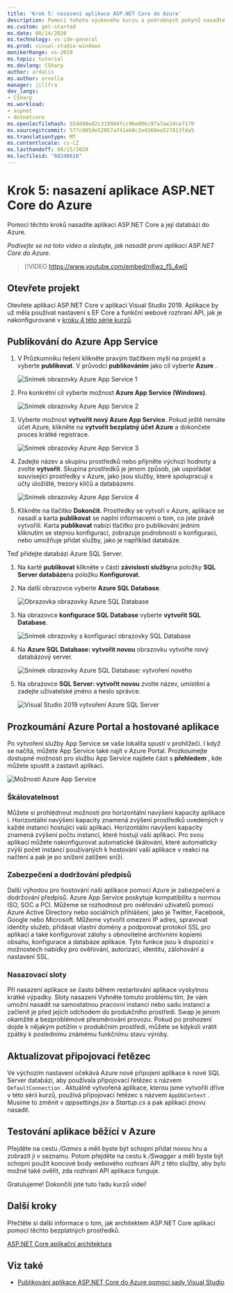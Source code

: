 ```yaml
---
title: 'Krok 5: nasazení aplikace ASP.NET Core do Azure'
description: Pomocí tohoto výukového kurzu a podrobných pokynů nasaďte svou ASP.NET Core webovou aplikaci do Azure.
ms.custom: get-started
ms.date: 08/14/2020
ms.technology: vs-ide-general
ms.prod: visual-studio-windows
monikerRange: vs-2019
ms.topic: tutorial
ms.devlang: CSharp
author: ardalis
ms.author: ornella
manager: jillfra
dev_langs:
- CSharp
ms.workload:
- aspnet
- dotnetcore
ms.openlocfilehash: 55dd48ed2c319984fcc96e806c97a7ae24ce7170
ms.sourcegitcommit: 577c905de52057a741e68c2ed168ea527813fda5
ms.translationtype: MT
ms.contentlocale: cs-CZ
ms.lasthandoff: 08/15/2020
ms.locfileid: "88248616"
---
```

# <a name="step-5-deploy-your-aspnet-core-app-to-azure"></a>Krok 5: nasazení aplikace ASP.NET Core do Azure

Pomocí těchto kroků nasadíte aplikaci ASP.NET Core a její databázi do Azure.

_Podívejte se na toto video a sledujte, jak nasadit první aplikaci ASP.NET Core do Azure._

> [!VIDEO https://www.youtube.com/embed/n8wz_f5_4wI]

## <a name="open-your-project"></a>Otevřete projekt

Otevřete aplikaci ASP.NET Core v aplikaci Visual Studio 2019. Aplikace by už měla používat nastavení s EF Core a funkční webové rozhraní API, jak je nakonfigurované v [kroku 4 této série kurzů](tutorial-aspnet-core-ef-step-04.md).

## <a name="publish-to-azure-app-service"></a>Publikování do Azure App Service

1. V Průzkumníku řešení klikněte pravým tlačítkem myši na projekt a vyberte **publikovat**. V průvodci **publikováním** jako cíl vyberte **Azure** .

   ![Snímek obrazovky Azure App Service 1](media/vs-2019/app-service-screen-1.png)

1. Pro konkrétní cíl vyberte možnost **Azure App Service (Windows)**.

   ![Snímek obrazovky Azure App Service 2](media/vs-2019/app-service-screen-2.png)

1. Vyberte možnost **vytvořit nový Azure App Service**. Pokud ještě nemáte účet Azure, klikněte na **vytvořit bezplatný účet Azure** a dokončete proces krátké registrace.

   ![Snímek obrazovky Azure App Service 3](media/vs-2019/app-service-screen-3.png)

1. Zadejte název a skupinu prostředků nebo přijměte výchozí hodnoty a zvolte **vytvořit**. Skupina prostředků je jenom způsob, jak uspořádat související prostředky v Azure, jako jsou služby, které spolupracují s účty úložiště, trezory klíčů a databázemi.

   ![Snímek obrazovky Azure App Service 4](media/vs-2019/app-service-screen-4.png)

1. Klikněte na tlačítko **Dokončit**. Prostředky se vytvoří v Azure, aplikace se nasadí a karta **publikovat** se naplní informacemi o tom, co jste právě vytvořili. Karta **publikovat** nabízí tlačítko pro publikování jedním kliknutím se stejnou konfigurací, zobrazuje podrobnosti o konfiguraci, nebo umožňuje přidat služby, jako je například databáze.

Teď přidejte databázi Azure SQL Server.

1. Na kartě **publikovat** klikněte v části **závislosti služby**na položky **SQL Server databáze**na položku **Konfigurovat**.

1. Na další obrazovce vyberte **Azure SQL Database**.

   ![Obrazovka obrazovky Azure SQL Database](media/vs-2019/app-service-azure-sql-db.png)

1. Na obrazovce **konfigurace SQL Database** vyberte **vytvořit SQL Database**.

   ![Snímek obrazovky s konfigurací obrazovky SQL Database](media/vs-2019/app-service-azure-sql-db-2.png)

1. Na **Azure SQL Database: vytvořit novou** obrazovku vytvořte nový databázový server.

   ![Snímek obrazovky Azure SQL Database: vytvoření nového](media/vs-2019/app-service-azure-sql-db-3.png)

1. Na obrazovce **SQL Server: vytvořit novou** zvolte název, umístění a zadejte uživatelské jméno a heslo správce.

   ![Visual Studio 2019 vytvoření Azure SQL Server](media/vs-2019/app-service-azure-sql-db-overlayed.png)

## <a name="exploring-the-azure-portal-and-your-hosted-app"></a>Prozkoumání Azure Portal a hostované aplikace

Po vytvoření služby App Service se vaše lokalita spustí v prohlížeči. I když se načítá, můžete App Service také najít v Azure Portal. Prozkoumejte dostupné možnosti pro službu App Service najdete část s **přehledem** , kde můžete spustit a zastavit aplikaci.

![Možnosti Azure App Service](media/vs-2019/vs2019-azure-app-service-menu-options.png)

### <a name="scalability"></a>Škálovatelnost

Můžete si prohlédnout možnosti pro horizontální navýšení kapacity aplikace i. Horizontální navýšení kapacity znamená zvýšení prostředků uvedených v každé instanci hostující vaši aplikaci. Horizontální navýšení kapacity znamená zvýšení počtu instancí, které hostují vaši aplikaci. Pro svou aplikaci můžete nakonfigurovat automatické škálování, které automaticky zvýší počet instancí používaných k hostování vaší aplikace v reakci na načtení a pak je po snížení zatížení sníží.

### <a name="security-and-compliance"></a>Zabezpečení a dodržování předpisů

Další výhodou pro hostování naší aplikace pomocí Azure je zabezpečení a dodržování předpisů. Azure App Service poskytuje kompatibilitu s normou ISO, SOC a PCI. Můžeme se rozhodnout pro ověřování uživatelů pomocí Azure Active Directory nebo sociálních přihlášení, jako je Twitter, Facebook, Google nebo Microsoft. Můžeme vytvořit omezení IP adres, spravovat identity služeb, přidávat vlastní domény a podporovat protokol SSL pro aplikaci a také konfigurovat zálohy s obnovitelné archivními kopiemi obsahu, konfigurace a databáze aplikace. Tyto funkce jsou k dispozici v možnostech nabídky pro ověřování, autorizaci, identitu, zálohování a nastavení SSL.

### <a name="deployment-slots"></a>Nasazovací sloty

Při nasazení aplikace se často během restartování aplikace vyskytnou krátké výpadky. Sloty nasazení Vyhněte tomuto problému tím, že vám umožní nasadit na samostatnou pracovní instanci nebo sadu instancí a začlenit je před jejich odchodem do produkčního prostředí. Swap je jenom okamžité a bezproblémové přesměrování provozu. Pokud po prohození dojde k nějakým potížím v produkčním prostředí, můžete se kdykoli vrátit zpátky k poslednímu známému funkčnímu stavu výroby.

## <a name="update-connection-string"></a>Aktualizovat připojovací řetězec

Ve výchozím nastavení očekává Azure nové připojení aplikace k nové SQL Server databázi, aby používala připojovací řetězec s názvem `DefaultConnection` . Aktuálně vytvořená aplikace, kterou jsme vytvořili dříve v této sérii kurzů, používá připojovací řetězec s názvem `AppDbContext` . Musíme to změnit v *appsettings.jsv* a *Startup.cs* a pak aplikaci znovu nasadit.

## <a name="test-the-app-running-in-azure"></a>Testování aplikace běžící v Azure

Přejděte na cestu */Games* a měli byste být schopni přidat novou hru a zobrazit ji v seznamu. Potom přejděte na cestu k */Swagger* a měli byste být schopni použít koncové body webového rozhraní API z této služby, aby bylo možné také ověřit, zda rozhraní API aplikace funguje.

Gratulujeme! Dokončili jste tuto řadu kurzů videí!

## <a name="next-steps"></a>Další kroky

Přečtěte si další informace o tom, jak architektem ASP.NET Core aplikací pomocí těchto bezplatných prostředků.

[ASP.NET Core aplikační architektura](https://dotnet.microsoft.com/learn/web/aspnet-architecture)

## <a name="see-also"></a>Viz také

- [Publikování aplikace ASP.NET Core do Azure pomocí sady Visual Studio](/aspnet/core/tutorials/publish-to-azure-webapp-using-vs?view=aspnetcore-2.2)